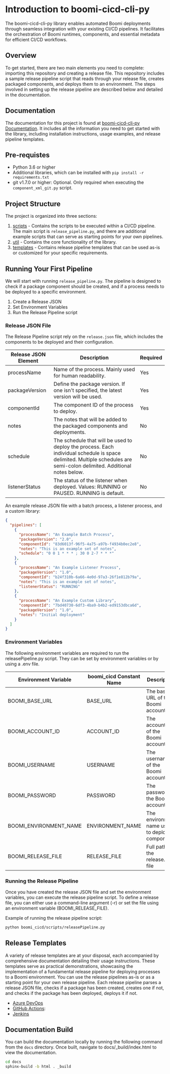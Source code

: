 # Introduction to boomi-cicd-cli-py

The boomi-cicd-cli-py library enables automated Boomi deployments through seamless integration with your existing CI/CD pipelines. It facilitates the orchestration of Boomi runtimes, components, and essential metadata for efficient CI/CD workflows.


## Overview

To get started, there are two main elements you need to complete: importing this repository and creating a release file. This repository includes a sample release pipeline script that reads through your release file, creates packaged components, and deploys them to an environment. The steps involved in setting up the release pipeline are described below and detailed in the documentation.


## Documentation

The documentation for this project is found at [boomi-cicd-cli-py Documentation](https://boomi-cicd-cli-py.s3.amazonaws.com/index.html).
It includes all the information you need to get started with the library, including installation instructions, usage examples, and release pipeline templates.


## Pre-requistes

* Python 3.6 or higher
* Additional libraries, which can be installed with `pip install -r requirements.txt`
* git v1.7.0 or higher: Optional. Only required when executing the `component_xml_git.py` script.

## Project Structure

The project is organized into three sections:

1. [scripts](boomi_cicd/scripts) - Contains the scripts to be executed within a CI/CD pipeline. The main script is `release_pipeline.py`, and there are additional example scripts that can serve as starting points for your own pipelines.
2. [util](boomi_cicd/util) - Contains the core functionality of the library.
3. [templates](boomi_cicd/templates) - Contains release pipeline templates that can be used as-is or customized for your specific requirements.


## Running Your First Pipeline

We will start with running `release_pipeline.py`.
The pipeline is designed
to check if a package component should be created, and if a process needs to be deployed to a specific environment. 

1. Create a Release JSON
2. Set Environment Variables
3. Run the Release Pipeline script


### Release JSON File

The Release Pipeline script rely on the `release.json` file, which includes the components to be deployed and their configuration.

| Release JSON Element | Description                                                                                                                                                             | Required |
|----------------------|-------------------------------------------------------------------------------------------------------------------------------------------------------------------------|----------|
| processName          | Name of the process. Mainly used for human readability.                                                                                                                 | Yes      |
| packageVersion       | Define the package version. If one isn't specified, the latest version will be used.                                                                                    | Yes      | 
| componentId          | The component ID of the process to deploy.                                                                                                                              | Yes      |
| notes                | The notes that will be added to the packaged components and deployments.                                                                                                | No       |
| schedule             | The schedule that will be used to deploy the process. Each individual schedule is space delimited. Multiple schedules are semi-colon delimited. Additional notes below. | No       |
| listenerStatus       | The status of the listener when deployed. Values: RUNNING or PAUSED. RUNNING is default.                                                                                | No       |

An example release JSON file with a batch process, a listener process, and a custom library:

```json
{
  "pipelines": [
    {
      "processName": "An Example Batch Process",
      "packageVersion": "2.0",
      "componentId": "83d6013f-96f5-4a75-a97b-f4934b0ec2e8",
      "notes": "This is an example set of notes",
      "schedule": "0 0 1 * * * ; 30 0 2-7 * * *"
    },
    {
      "processName": "An Example Listener Process",
      "packageVersion": "1.0",
      "componentId": "b24f310b-6a66-4e0d-97a3-26f1e812b79a",
      "notes": "This is an example set of notes",
      "listenerStatus": "RUNNING"
    },
    {
      "processName": "An Example Custom Library",
      "componentId": "7bd40730-6df3-4ba9-b4b2-ed9153dbca6d",
      "packageVersion": "1.0",
      "notes": "Initial deployment"
    }
  ]
}
```


### Environment Variables

The following environment variables are required to run the releasePipeline.py script. They can be set by environment
variables or by using a .env file. 

| Environment Variable   | boomi_cicd Constant Name | Description                                       | Required   |  
|------------------------|----------------------|---------------------------------------------------|------------|
| BOOMI_BASE_URL         | BASE_URL             | The base URL of the Boomi account                 | Yes        |
| BOOMI_ACCOUNT_ID       | ACCOUNT_ID           | The account ID of the Boomi account               | Yes        |
| BOOMI_USERNAME         | USERNAME             | The username of the Boomi account                 | Yes        |
| BOOMI_PASSWORD         | PASSWORD             | The password of the Boomi account                 | Yes        |
| BOOMI_ENVIRONMENT_NAME | ENVIRONMENT_NAME     | The environment name used to deploy to components | Yes        |
| BOOMI_RELEASE_FILE     | RELEASE_FILE         | Full path of the release.json file                | Yes        |


### Running the Release Pipeline

Once you have created the release JSON file and set the environment variables,
you can execute the release pipeline script. To define a release file, you can either use a command-line argument (-r) or set the file using an environment variable
(BOOMI_RELEASE_FILE).

Example of running the release pipeline script:
```bash
python boomi_cicd/scripts/releasePipeline.py
```


## Release Templates

A variety of release templates are at your disposal, each accompanied by comprehensive documentation detailing their usage instructions. These templates serve as practical demonstrations, showcasing the implementation of a fundamental release pipeline for deploying processes to a Boomi environment. You can use the release pipelines as-is or as a starting point for your own release pipeline. Each release pipeline parses a release JSON file, checks if a package has been created, creates one if not, and checks if the package has been deployed, deploys it if not.

* [Azure DevOps](https://boomi-cicd-cli-py.s3.amazonaws.com/pipelines/azure-devops.html)
* [GitHub Actions](https://boomi-cicd-cli-py.s3.amazonaws.com/pipelines/github-actions.html): 
* [Jenkins](https://boomi-cicd-cli-py.s3.amazonaws.com/pipelines/jenkins.html)


## Documentation Build

You can build the documentation locally by running the following command from the `docs` directory. Once built, navigate to docs/_build/index.html to view the documentation.

```bash
cd docs
sphinx-build -b html . _build 
```



